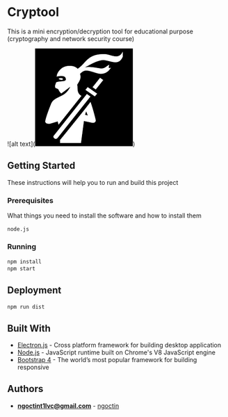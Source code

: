 # Cryptool

This is a mini encryption/decryption tool for educational purpose (cryptography and network security course)

![alt text](![Preview image](app/images/ninja.png))

## Getting Started

These instructions will help you to run and build this project

### Prerequisites

What things you need to install the software and how to install them

```
node.js
```

### Running

```
npm install
npm start
```

## Deployment

```
npm run dist
```

## Built With

* [Electron.js](https://electronjs.org/) - Cross platform framework for building desktop application
* [Node.js](https://nodejs.org/en/) - JavaScript runtime built on Chrome's V8 JavaScript engine
* [Bootstrap 4](https://getbootstrap.com/) - The world’s most popular framework for building responsive

## Authors

* **ngoctint1lvc@gmail.com** - [ngoctin](https://github.com/ngoctint1lvc)